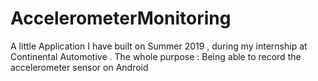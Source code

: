 # AccelerometerMonitoring
A little Application I have built on Summer 2019 , during my internship at Continental Automotive . The whole purpose : Being able to record the accelerometer sensor on Android 
